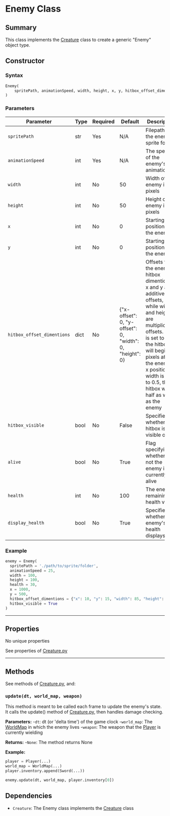 # Enemy Class

## Summary
This class implements the [Creature](Creature.md) class to create a generic "Enemy" object type.

## Constructor

### Syntax
```python
Enemy(
    spritePath, animationSpeed, width, height, x, y, hitbox_offset_dimentions, hitbox_visible, alive, health, display_health
)
```

### Parameters

| Parameter | Type | Required | Default | Description |
|------------|-------|-----------|--------|--------------|
| `spritePath` | str | Yes | N/A | Filepath to the enemy's sprite folder |
| `animationSpeed` | int | Yes | N/A | The speed of the enemy's animations |
| `width` | int | No | 50 | Width of the enemy in pixels | 
| `height` | int | No | 50 | Height of the enemy in pixels |
| `x` | int | No | 0 | Starting x position of the enemy |
| `y` | int | No | 0 | Starting y position of the enemy |
| `hitbox_offset_dimentions` | dict | No | {"x-offset": 0, "y-offset": 0, "width": 0, "height": 0} | Offsets for the enemy's hitbox dimentions. x and y are additive offsets, while width and height are multiplicative offsets. If x is set to 5, the hitbox will begin 5 pixels after the enemy's x position. If width is set to 0.5, the hitbox will be half as wide as the enemy |
| `hitbox_visible` | bool | No | False | Specifies whether the hitbox is visible or not |
| `alive` | bool | No | True | Flag specifying whether or not the enemy is currently alive |
| `health` | int | No | 100 | The enemy's remaining health value |
| `display_health` | bool | No | True | Specifies whether the enemy's health displays |

### Example

```python
enemy = Enemy( 
  spritePath = './path/to/sprite/folder', 
  animationSpeed = 25, 
  width = 100, 
  height = 100,
  health = 30,
  x = 1000, 
  y = 500, 
  hitbox_offset_dimentions = {"x": 10, "y": 15, "width": 85, "height": 80}, 
  hitbox_visible = True 
)
```

---


## Properties

No unique properties

See properties of [Creature.py](Creature.md)

---

## Methods

See methods of [Creature.py](Creature.md), and:

### `update(dt, world_map, weapon)`

This method is meant to be called each frame to update the enemy's state. It calls the update() method of [Creature.py](Creature.md), then handles damage checking.

**Parameters:**
-`dt`: dt (or 'delta time') of the game clock
-`world_map`: The [WorldMap](WorldMap.md) in which the enemy lives
-`weapon`: The weapon that the [Player](Player.md) is currently wielding

**Returns:**
-`None`: The method returns None

**Example:**
```python
player = Player(...)
world_map = WorldMap(...)
player.inventory.append(Sword(...))

enemy.update(dt, world_map, player.inventory[0])
```

## Dependencies
- `Creature`: The Enemy class implements the [Creature](Creature.md) class